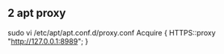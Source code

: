 ## 2 apt proxy
sudo vi /etc/apt/apt.conf.d/proxy.conf
Acquire {
  HTTPS::proxy "http://127.0.0.1:8989";
}